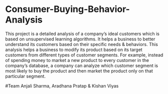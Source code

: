 # Consumer-Buying-Behavior-Analysis
This project is a detailed analysis of a company’s ideal customers which is based on unsupervised learning algorithms. It helps a business to better understand its customers based on their specific needs &amp; behaviors.
This analysis helps a business to modify its product based on its target customers from different types of customer segments. For example, instead of spending money to market a new product to every customer in the company’s database, a company can analyze which customer segment is most likely to buy the product and then market the product only on that particular segment.

#Team
Anjali Sharma, Aradhana Pratap & Kishan Viyas
